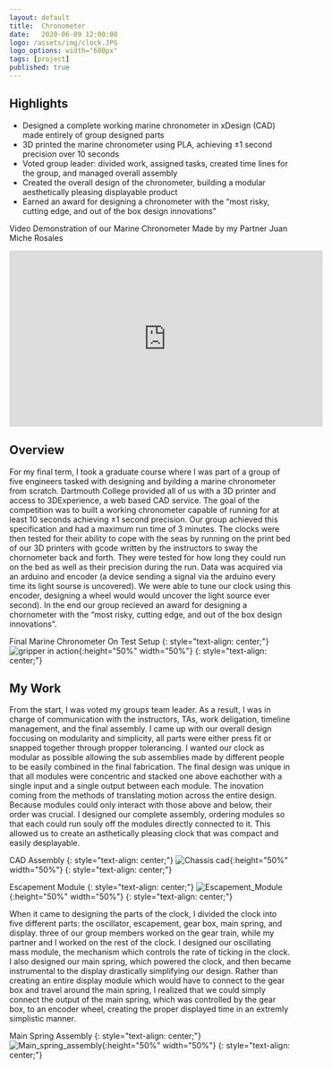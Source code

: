 ```yaml
---
layout: default
title:  Chronometer
date:   2020-06-09 12:00:00
logo: /assets/img/clock.JPG
logo_options: width="600px"
tags: [project]
published: true
---
```


## Highlights
- Designed a complete working marine chronometer in xDesign (CAD) made entirely of group designed parts
- 3D printed the marine chronometer using PLA, achieving ±1 second precision over 10 seconds
- Voted group leader: divided work, assigned tasks, created time lines for the group, and managed overall assembly
- Created the overall design of the chronometer, building a modular aesthetically pleasing displayable product
- Earned an award for designing a chronometer with the “most risky, cutting edge, and out of the box design innovations”

Video Demonstration of our Marine Chronometer Made by my Partner Juan Miche Rosales
<iframe width="560" height="315" src="https://www.youtube.com/embed/WmkQ7Sj34JA" frameborder="0" allow="accelerometer; autoplay; encrypted-media; gyroscope; picture-in-picture" allowfullscreen></iframe>

## Overview
For my final term, I took a graduate course where I was part of a group of five engineers tasked with designing and byilding
a marine chronometer from scratch. Dartmouth College provided all of us with a 3D printer and access to 3DExperience, a
web based CAD service. The goal of the competition was to built a working chronometer capable of running for at least 10 seconds
achieving ±1 second precision. Our group achieved this specification and had a maximum run time of 3 minutes.
The clocks were then tested for their ability to cope with the seas by running on the print 
bed of our 3D printers with gcode written by the instructors to sway the chornometer back and forth. They were tested for
how long they could run on the bed as well as their precision during the run. Data was acquired via an arduino and encoder 
(a device sending a signal via the arduino every time its light sourse is uncovered). We were able to tune our clock using 
this encoder, designing a wheel would would uncover the light source ever second). In the end our group recieved an award
for designing a chornometer with the “most risky, cutting edge, and out of the box design innovations”.


Final Marine Chronometer On Test Setup
{: style="text-align: center;"}
![gripper in action](/assets/img/clock.JPG){:height="50%" width="50%"}
{: style="text-align: center;"}

## My Work
From the start, I was voted my groups team leader. As a result, I was in charge of communication with the instructors, TAs,
work deligation, timeline management, and the final assembly. I came up with our overall design foccusing on modularity
and simplicity, all parts were either press fit or snapped together through propper tolerancing. I wanted our clock as modular
as possible allowing the sub assemblies made by different people to be easily combined in the final fabrication.
The final design was unique in that all modules were concentric and stacked one above eachother with a single input and
a single output between each module. The inovation coming from the methods of translating motion across the entire design. 
Because modules could only interact with those above and below, their order was crucial. I designed our complete assembly, 
ordering modules so that each could run souly off the modules directly connected to it. This allowed us to create an 
asthetically pleasing clock that was compact and easily desplayable.

CAD Assembly
{: style="text-align: center;"}
![Chassis cad](/assets/img/assembly.png){:height="50%" width="50%"}
{: style="text-align: center;"}

Escapement Module
{: style="text-align: center;"}
![Escapement_Module](/assets/img/oscillator.png){:height="50%" width="50%"}
{: style="text-align: center;"}

When it came to designing the parts of the clock, I divided the clock into five different parts: the oscillator, 
escapement, gear box, main spring, and display. three of our group members worked on the gear train, while my partner and I worked on the rest of the clock. 
I designed our oscillating mass module, the mechanism which controls the rate of ticking in the clock. I also designed our 
main spring, which powered the clock, and then became instrumental to the display drastically simplifying our design. Rather 
than creating an entire display module which would have to connect to the gear box and travel around the main spring,
I realized that we could simply connect the output of the main spring, which was controlled by the gear box,
to an encoder wheel, creating the proper displayed time in an extremly simplistic manner. 

Main Spring Assembly
{: style="text-align: center;"}
![Main_spring_assembly](/assets/img/spring.png){:height="50%" width="50%"}
{: style="text-align: center;"}



